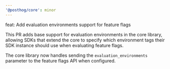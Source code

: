 ```yaml
---
'@posthog/core': minor
---
```


feat: Add evaluation environments support for feature flags

This PR adds base support for evaluation environments in the core library, allowing SDKs that extend the core to specify which environment tags their SDK instance should use when evaluating feature flags.

The core library now handles sending the `evaluation_environments` parameter to the feature flags API when configured.
